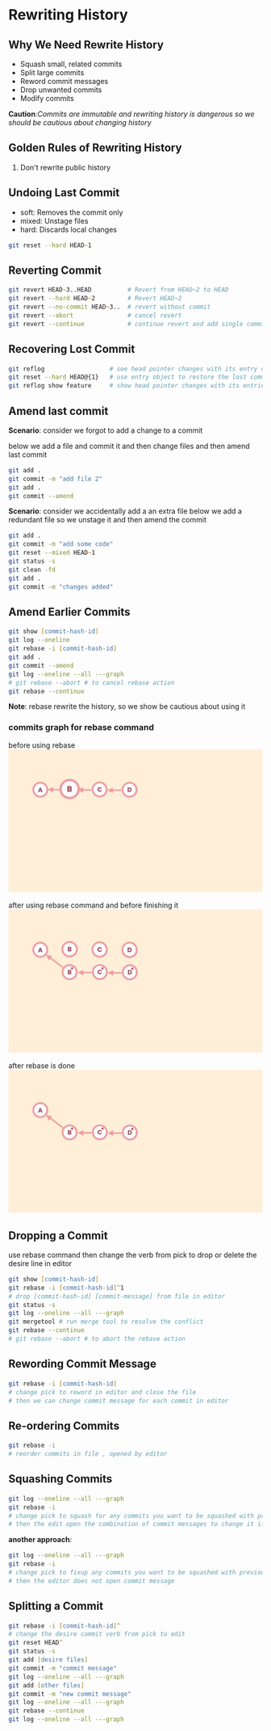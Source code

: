 # Rewriting History

## Why We Need Rewrite History

- Squash small, related commits
- Split large commits
- Reword commit messages
- Drop unwanted commits
- Modify commits

**Caution**:_Commits are immutable and rewriting history is dangerous so we should be cautious about changing history_

## Golden Rules of Rewriting History

1. Don't rewrite public history

## Undoing Last Commit

- soft: Removes the commit only
- mixed: Unstage files
- hard: Discards local changes

```zsh
git reset --hard HEAD~1
```

## Reverting Commit

```zsh
git revert HEAD~3..HEAD          # Revert from HEAD~2 to HEAD
git revert --hard HEAD~2         # Revert HEAD~2
git revert --no-commit HEAD~3..  # revert without commit
git revert --abort               # cancel revert
git revert --continue            # continue revert and add single commit for revert
```

## Recovering Lost Commit

```zsh
git reflog                  # see head pointer changes with its entry objects
git reset --hard HEAD@{1}   # use entry object to restore the lost commits
git reflog show feature     # show head pointer changes with its entries for feature branch
```

## Amend last commit

**Scenario**: consider we forgot to add a change to a commit

below we add a file and commit it and then change files and then amend last commit

```zsh
git add .
git commit -m "add file 2"
git add .
git commit --amend
```

**Scenario**: consider we accidentally add a an extra file
below we add a redundant file so we unstage it and then amend the commit

```zsh
git add .
git commit -m "add some code"
git reset --mixed HEAD~1
git status -s
git clean -fd
git add .
git commit -m "changes added"
```

## Amend Earlier Commits

```zsh
git show [commit-hash-id]
git log --oneline
git rebase -i [commit-hash-id]
git add .
git commit --amend
git log --oneline --all ---graph
# git rebase --abort # to cancel rebase action
git rebase --continue
```

**Note**: rebase rewrite the history, so we show be cautious about using it

### commits graph for rebase command

before using rebase
![initial state - before using rebase](initial-state.jpg)

after using rebase command and before finishing it
![intermediate state - after using rebase command and before finishing](intermmediate-state.jpg)

after rebase is done
![final state - after rebase is done](final-state.jpg)

## Dropping a Commit

use rebase command then change the verb from pick to drop or delete the desire line in editor

```zsh
git show [commit-hash-id]
git rebase -i [commit-hash-id]^1
# drop [commit-hash-id] [commit-message] from file in editor
git status -s
git log --oneline --all ---graph
git mergetool # run merge tool to resolve the conflict
git rebase --continue
# git rebase --abort # to abort the rebase action
```

## Rewording Commit Message

```zsh
git rebase -i [commit-hash-id]
# change pick to reword in editor and close the file
# then we can change commit message for each commit in editor
```

## Re-ordering Commits

```zsh
git rebase -i
# reorder commits in file , opened by editor
```

## Squashing Commits

```zsh
git log --oneline --all ---graph
git rebase -i
# change pick to squash for any commits you want to be squashed with previous commit (the commit above desire commit in opened file is previous commit)
# then the edit open the combination of commit messages to change it if you want
```

**another approach**:

```zsh
git log --oneline --all ---graph
git rebase -i
# change pick to fixup any commits you want to be squashed with previous commit (the commit above desire commit in opened file is previous commit)
# then the editor does not open commit message
```

## Splitting a Commit

```zsh
git rebase -i [commit-hash-id]^
# change the desire commit verb from pick to edit
git reset HEAD^
git status -s
git add [desire files]
git commit -m "commit message"
git log --oneline --all ---graph
git add [other files]
git commit -m "new commit message"
git log --oneline --all ---graph
git rebase --continue
git log --oneline --all ---graph
```
